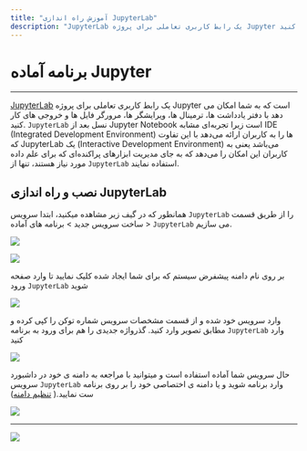 ```yaml
---
title: "آموزش راه اندازی JupyterLab"
description: "JupyterLab یک رابط کاربری تعاملی برای پروژه Jupyter است که به شما امکان می دهد با دفتر یادداشت ها، ترمینال ها، ویرایشگر ها، مرورگر فایل ها و خروجی های کار کنید."
---
```


# برنامه آماده Jupyter
---

[JupyterLab](https://chabokan.net/services/Jupyterlab/) یک رابط کاربری تعاملی برای پروژه Jupyter است که به شما امکان می دهد با دفتر یادداشت ها، ترمینال ها، ویرایشگر ها، مرورگر فایل ها و خروجی های کار کنید. `JupyterLab` نسل بعد از Jupyter Notebook است زیرا تجربه‌ای مشابه IDE (Integrated Development Environment) ها را به کاربران ارائه می‌دهد با این تفاوت که JupyterLab یک (Interactive Development Environment) می‌باشد یعنی به کاربران این امکان را می‌دهد که به جای مدیریت ابزارهای پراکنده‌ای که برای علم داده مورد نیاز هستند، تنها از `JupyterLab` استفاده نمایند.

## نصب و راه اندازی JupyterLab

همانطور که در گیف زیر مشاهده میکنید، ابتدا سرویس `JupyterLab` را از طریق قسمت ساخت سرویس جدید > برنامه های آماده > `JupyterLab` می سازیم.

![](https://s1.chabokan.net/docs/gifs/jupyter-install.gif)

![](https://s1.chabokan.net/docs/images/jupyter-setup-1.png)

بر روی نام دامنه پیشفرض سیستم که برای شما ایجاد شده کلیک نمایید تا وارد صفحه ورود `JupyterLab` شوید

![](https://s1.chabokan.net/docs/images/jupyter-setup-2.png)

وارد سرویس خود شده و از قسمت مشخصات سرویس شماره توکن را کپی کرده و مطابق تصویر وارد کنید. گذرواژه جدیدی را هم برای ورود به برنامه `JupyterLab` وارد کنید

![](https://s1.chabokan.net/docs/images/jupyter-3.png)

حال سرویس شما آماده استفاده است و میتوانید با مراجعه به دامنه ی خود در داشبورد سرویس `JupyterLab` وارد برنامه شوید و یا دامنه ی اختصاصی خود را بر روی برنامه ست نمایید.( [تنظیم دامنه](https://docs.chabokan.net/features/domains/))

![](https://s1.chabokan.net/docs/images/jupyter-4.png)

---
<a href="https://hub.chabokan.net/fa/services/create/jupyterlab" ><img src="https://s1.chabokan.net/docs/images/jupyter-banner.png" /></a>
